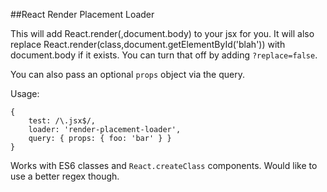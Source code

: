 ##React Render Placement Loader

This will add React.render(<Component />,document.body) to your jsx for you.
It will also replace React.render(class,document.getElementById('blah')) with document.body if it exists.
You can turn that off by adding `?replace=false`.

You can also pass an optional `props` object via the query.

Usage:

    {
        test: /\.jsx$/,
        loader: 'render-placement-loader',
        query: { props: { foo: 'bar' } }
    }

Works with ES6 classes and `React.createClass` components. Would like to use a better regex though.
